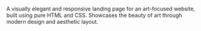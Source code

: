 A visually elegant and responsive landing page for an art-focused website, built using pure HTML and CSS. Showcases the beauty of art through modern design and aesthetic layout.
